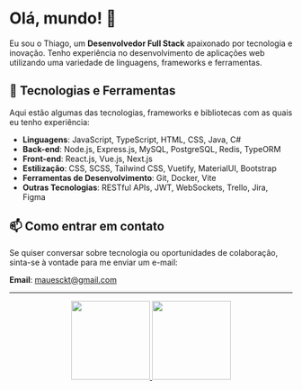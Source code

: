 # Olá, mundo! 👋

Eu sou o Thiago, um **Desenvolvedor Full Stack** apaixonado por tecnologia e inovação. Tenho experiência no desenvolvimento de aplicações web utilizando uma variedade de linguagens, frameworks e ferramentas.

## 🚀 Tecnologias e Ferramentas

Aqui estão algumas das tecnologias, frameworks e bibliotecas com as quais eu tenho experiência:

- **Linguagens**: JavaScript, TypeScript, HTML, CSS, Java, C#
- **Back-end**: Node.js, Express.js, MySQL, PostgreSQL, Redis, TypeORM
- **Front-end**: React.js, Vue.js, Next.js
- **Estilização**: CSS, SCSS, Tailwind CSS, Vuetify, MaterialUI, Bootstrap
- **Ferramentas de Desenvolvimento**: Git, Docker, Vite
- **Outras Tecnologias**: RESTful APIs, JWT, WebSockets, Trello, Jira, Figma

## 📫 Como entrar em contato

Se quiser conversar sobre tecnologia ou oportunidades de colaboração, sinta-se à vontade para me enviar um e-mail:

**Email**: mauesckt@gmail.com

---

<div	align="center">
<a href="https://github.com/mauesck">
<img height="140em" src="https://github-readme-stats.vercel.app/api/top-langs/?username=mauesck&layout=compact&langs_count=7&theme=dracula"/> <img height="140em" src="https://github-readme-stats.vercel.app/api?username=mauesck&show_icons=true&theme=dracula&include_all_commits=true&count_private=true"/>
</div>
